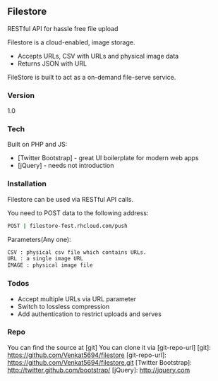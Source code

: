 ## Filestore

RESTful API for hassle free file upload

Filestore is a cloud-enabled, image storage.

  * Accepts URLs, CSV with URLs and physical image data
  * Returns JSON with URL

FileStore is built to act as a on-demand file-serve service.

### Version
1.0

### Tech

Built on PHP and JS:

* [Twitter Bootstrap] - great UI boilerplate for modern web apps
* [jQuery] - needs not introduction

### Installation

Filestore can be used via RESTful API calls.

You need to POST data to the following address:

```sh
POST | filestore-fest.rhcloud.com/push
```

Parameters(Any one):
```sh
CSV : physical csv file which contains URLs.
URL : a single image URL
IMAGE : physical image file
```

### Todos

 - Accept multiple URLs via URL parameter
 - Switch to lossless compression
 - Add authentication to restrict uploads and serves
 
### Repo
 You can find the source at [git]
 You can clone it via [git-repo-url]
   [git]: <https://github.com/Venkat5694/filestore>
   [git-repo-url]: <https://github.com/Venkat5694/filestore.git>
   [Twitter Bootstrap]: <http://twitter.github.com/bootstrap/>
   [jQuery]: <http://jquery.com>
 
